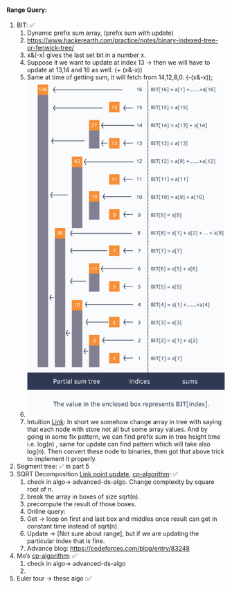 #### Range Query:
1. BIT: ✅
   1. Dynamic prefix sum array, (prefix sum with update)
   2. https://www.hackerearth.com/practice/notes/binary-indexed-tree-or-fenwick-tree/
   3. x&(-x) gives the last set bit in a number x.
   4. Suppose it we want to update at index 13 -> then we will have to update at 13,14 and 16 as well. (+ (x&-x))
   5. Same at time of getting sum, it will fetch from 14,12,8,0. (-(x&-x));
   6. ![img.png](img.png)
   7. Intuition [Link](https://cs.stackexchange.com/questions/10538/bit-what-is-the-intuition-behind-a-binary-indexed-tree-and-how-was-it-thought-a): In short we somehow change array in tree with saying that each node with store not all but some array values. And by going in some fix pattern, we can find prefix sum in tree height time i.e. log(n) , same for update can find pattern which will take also log(n). Then convert these node to binaries, then got that above trick to implement it properly. 
2. Segment tree: ✅ in part 5
3. SQRT Decomposition [Link point update](https://www.geeksforgeeks.org/square-root-sqrt-decomposition-algorithm/), [cp-algorithm](https://cp-algorithms.com/data_structures/sqrt_decomposition.html): ✅
   1. check in algo-> advanced-ds-algo. Change complexity by square root of n.
   2. break the array in boxes of size sqrt(n).
   3. precompute the result of those boxes.
   4. Online query: 
   5. Get -> loop on first and last box and middles once result can get in constant time instead of sqrt(n).
   6. Update -> [Not sure about range], but if we are updating the particular index that is fine.
   7. Advance blog: https://codeforces.com/blog/entry/83248
4. Mo’s [cp-algorithm](https://cp-algorithms.com/data_structures/sqrt_decomposition.html): ✅ 
   1. check in algo-> advanced-ds-algo
   2.  
5. Euler tour → these algo :✅